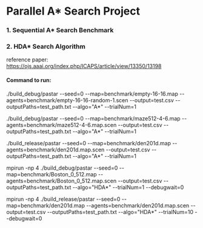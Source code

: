 # Parallel A* Search Project

### 1. Sequential A* Search Benchmark

### 2. HDA* Search Algorithm
reference paper: https://ojs.aaai.org/index.php/ICAPS/article/view/13350/13198



#### Command to run:

./build_debug/pastar --seed=0 --map=benchmark/empty-16-16.map --agents=benchmark/empty-16-16-random-1.scen --output=test.csv  --outputPaths=test_path.txt --algo="A*" --trialNum=1


./build_debug/pastar --seed=0 --map=benchmark/maze512-4-6.map --agents=benchmark/maze512-4-6.map.scen --output=test.csv  --outputPaths=test_path.txt --algo="A*" --trialNum=1

./build_release/pastar --seed=0 --map=benchmark/den201d.map --agents=benchmark/den201d.map.scen --output=test.csv  --outputPaths=test_path.txt --algo="A*" --trialNum=1

mpirun -np 4 ./build_debug/pastar --seed=0 --map=benchmark/Boston_0_512.map --agents=benchmark/Boston_0_512.map.scen --output=test.csv  --outputPaths=test_path.txt --algo="HDA*" --trialNum=1 --debugwait=0

mpirun -np 4 ./build_release/pastar --seed=0 --map=benchmark/den201d.map --agents=benchmark/den201d.map.scen --output=test.csv  --outputPaths=test_path.txt --algo="HDA*" --trialNum=10 --debugwait=0
